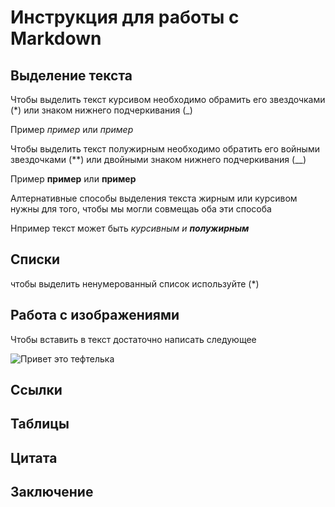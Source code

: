 # Инструкция для работы с Markdown

## Выделение текста

Чтобы выделить текст курсивом необходимо обрамить его звездочками (*) или знаком нижнего подчеркивания (_)

Пример *пример* или _пример_


Чтобы выделить текст полужирным необходимо обратить его войными звездочками (**) или двойными знаком нижнего подчеркивания (__)

Пример **пример** или __пример__

Алтернативные способы выделения текста жирным или курсивом нужны для того, чтобы мы могли совмещаь оба эти способа

Нпример текст может быть _курсивным и **полужирным**_

## Списки

чтобы выделить ненумерованный список используйте (*)

## Работа с изображениями

Чтобы вставить в текст достаточно написать следующее 

![Привет это тефтелька](kat.jpg)

## Cсылки

## Таблицы

## Цитата

## Заключение 